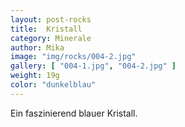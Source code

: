 ```yaml
---
layout: post-rocks
title:  Kristall
category: Minerale
author: Mika
image: "img/rocks/004-2.jpg"
gallery: [ "004-1.jpg", "004-2.jpg" ]
weight: 19g
color: "dunkelblau"
---
```


Ein faszinierend blauer Kristall.
